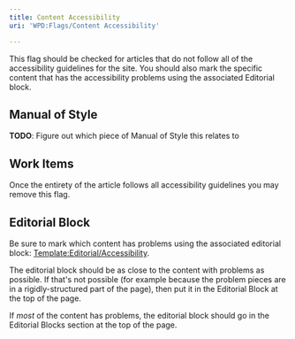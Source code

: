```yaml
---
title: Content Accessibility
uri: 'WPD:Flags/Content Accessibility'

---
```

This flag should be checked for articles that do not follow all of the accessibility guidelines for the site. You should also mark the specific content that has the accessibility problems using the associated Editorial block.

## Manual of Style

**TODO**: Figure out which piece of Manual of Style this relates to

## Work Items

Once the entirety of the article follows all accessibility guidelines you may remove this flag.

## Editorial Block

Be sure to mark which content has problems using the associated editorial block: [Template:Editorial/Accessibility](/Template:Editorial/Accessibility).

The editorial block should be as close to the content with problems as possible. If that's not possible (for example because the problem pieces are in a rigidly-structured part of the page), then put it in the Editorial Block at the top of the page.

If *most* of the content has problems, the editorial block should go in the Editorial Blocks section at the top of the page.
